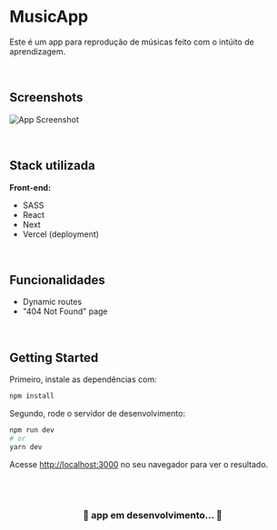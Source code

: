 # MusicApp

Este é um app para reprodução de músicas feito com o intúito de aprendizagem.

<br>

## Screenshots

![App Screenshot](https://cdn.discordapp.com/attachments/892816555069538375/1019335582306021446/unknown.png)

<br>

## Stack utilizada

**Front-end:** 
- SASS
- React
- Next
- Vercel (deployment)

<br>

## Funcionalidades

- Dynamic routes
- "404 Not Found" page

<br>

## Getting Started

Primeiro, instale as dependências com:
```bash
npm install
```

Segundo, rode o servidor de desenvolvimento:
```bash
npm run dev
# or
yarn dev
```

Acesse [http://localhost:3000](http://localhost:3000) no seu navegador para ver o resultado.

<br><br>
<h3 align="center"> 🚧 app em desenvolvimento... 🚧 </h3>
